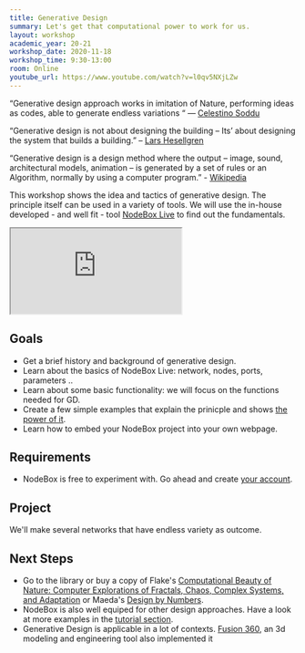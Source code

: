 ```yaml
---
title: Generative Design
summary: Let's get that computational power to work for us.
layout: workshop
academic_year: 20-21
workshop_date: 2020-11-18
workshop_time: 9:30-13:00
room: Online
youtube_url: https://www.youtube.com/watch?v=l0qv5NXjLZw
---
```


“Generative design approach works in imitation of Nature, performing ideas as codes, able to generate endless variations “ — [Celestino Soddu](http://www.generativedesign.com/)

“Generative design is not about designing the building – Its’ about designing the system that builds a building.” – [Lars Hesellgren](http://www.plparchitecture.com/lars-hesselgren.html)

“Generative design is a design method where the output – image, sound, architectural models, animation – is generated by a set of rules or an Algorithm, normally by using a computer program.” - [Wikipedia](https://en.wikipedia.org/wiki/Generative_design)

This workshop shows the idea and tactics of generative design. The principle itself can be used in a variety of tools. We will use the in-house developed - and well fit - tool [NodeBox Live](https://nodebox.live/) to find out the fundamentals.

<div class="embed-responsive embed-responsive-16by9">
  <iframe class="embed-responsive-item" src="https://www.youtube.com/embed/l0qv5NXjLZw"></iframe>
</div>

## Goals

- Get a brief history and background of generative design.
- Learn about the basics of NodeBox Live: network, nodes, ports, parameters ..
- Learn about some basic functionality: we will focus on the functions needed for GD.
- Create a few simple examples that explain the prinicple and shows [the power of it](https://www.youtube.com/watch?v=cluepJ2eIFI).
- Learn how to embed your NodeBox project into your own webpage.

## Requirements

- NodeBox is free to experiment with. Go ahead and create [your account](https://nodebox.live/users/create).

## Project

We'll make several networks that have endless variety as outcome.

## Next Steps

- Go to the library or buy a copy of Flake's [Computational Beauty of Nature: Computer Explorations of Fractals, Chaos, Complex Systems, and Adaptation](https://www.goodreads.com/book/show/248544.The_Computational_Beauty_of_Nature) or Maeda's [Design by Numbers](https://www.goodreads.com/book/show/289202.Design_by_Numbers).
- NodeBox is also well equiped for other design approaches. Have a look at more examples in the [tutorial section](https://nodebox.live/tutorial).
- Generative Design is applicable in a lot of contexts. [Fusion 360](https://www.manandmachine.co.uk/how-to-use-generative-design-in-fusion-360/), an 3d modeling and engineering tool also implemented it
